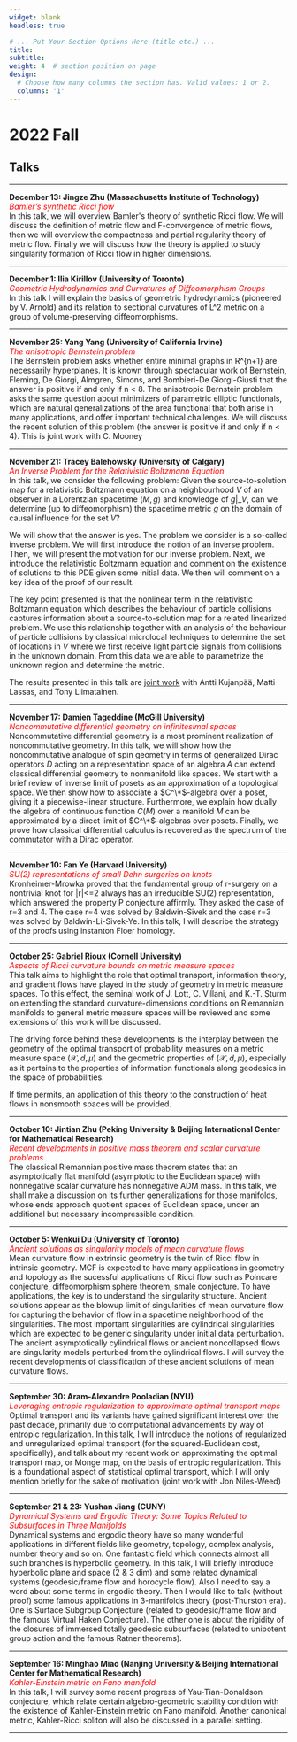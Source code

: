 ```yaml
---
widget: blank
headless: true

# ... Put Your Section Options Here (title etc.) ...
title: 
subtitle: 
weight: 4  # section position on page
design:
  # Choose how many columns the section has. Valid values: 1 or 2.
  columns: '1'
---
```

# 2022 Fall
## Talks

---

**December 13: Jingze Zhu (Massachusetts Institute of Technology)**<br>
<span style="color:red">*Bamler’s synthetic Ricci flow*</span><br>
In this talk, we will overview Bamler's theory of synthetic Ricci flow. We will discuss the definition of metric flow and F-convergence of metric flows, then we will overview the compactness and partial regularity theory of metric flow. Finally we will discuss how the theory is applied to study singularity formation of Ricci flow in higher dimensions.

---

**December 1: Ilia Kirillov (University of Toronto)**<br>
<span style="color:red">*Geometric Hydrodynamics and Curvatures of Diffeomorphism Groups*</span><br>
In this talk I will explain the basics of geometric hydrodynamics (pioneered by V. Arnold) and its relation to sectional curvatures of L^2 metric on a group of volume-preserving diffeomorphisms.

---

**November 25: Yang Yang (University of California Irvine)**<br>
<span style="color:red">*The anisotropic Bernstein problem*</span><br>
The Bernstein problem asks whether entire minimal graphs in R^{n+1} are necessarily hyperplanes. It is known through spectacular work of Bernstein, Fleming, De Giorgi, Almgren, Simons, and Bombieri-De Giorgi-Giusti that the answer is positive if and only if n < 8. The anisotropic Bernstein problem asks the same question about minimizers of parametric elliptic functionals, which are natural generalizations of the area functional that both arise in many applications, and offer important technical challenges. We will discuss the recent solution of this problem (the answer is positive if and only if n < 4). This is joint work with C. Mooney

---

**November 21: Tracey Balehowsky (University of Calgary)**<br>
<span style="color:red">*An Inverse Problem for the Relativistic Boltzmann Equation*</span><br>
In this talk, we consider the following problem: Given the source-to-solution map for a relativistic Boltzmann equation on a neighbourhood $V$ of an observer in a Lorentzian spacetime $(M,g)$ and knowledge of $g|\_V$, can we determine (up to diffeomorphism) the spacetime metric $g$ on the domain of causal influence for the set $V$?

We will show that the answer is yes. The problem we consider is a so-called inverse problem. We will first introduce the notion of an inverse problem. Then, we will present the motivation for our inverse problem. Next, we introduce the relativistic Boltzmann equation and comment on the existence of solutions to this PDE given some initial data. We then will comment on a key idea of the proof of our result.

The key point presented is that the nonlinear term in the relativistic Boltzmann equation which describes the behaviour of particle collisions captures information about a source-to-solution map for a related linearized problem. We use this relationship together with an analysis of the behaviour of particle collisions by classical microlocal techniques to determine the set of locations in $V$ where we first receive light particle signals from collisions in the unknown domain. From this data we are able to parametrize the unknown region and determine the metric.

The results presented in this talk are [joint work](https://arxiv.org/abs/2011.09312) with Antti Kujanpää, Matti Lassas, and Tony Liimatainen.

---

**November 17: Damien Tageddine (McGill University)**<br>
<span style="color:red">*Noncommutative differential geometry on infinitesimal spaces*</span><br>
Noncommutative differential geometry is a most prominent realization of noncommutative geometry. In this talk, we will show how the noncommutative analogue of spin
geometry in terms of generalized Dirac operators $D$ acting on a representation space of an algebra $A$ can extend classical differential geometry to nonmanifold like spaces. We start with a brief review of inverse limit of posets as an approximation of a topological space. We then show how to associate a $C^\*$-algebra over a poset, giving it a piecewise-linear structure. Furthermore, we explain how dually the algebra of continuous function $C(M)$ over a manifold $M$ can
be approximated by a direct limit of $C^\*$-algebras over posets. Finally, we prove how classical differential calculus is recovered as the spectrum of the commutator with a Dirac operator.

---

**November 10: Fan Ye (Harvard University)**<br>
<span style="color:red">*SU(2) representations of small Dehn surgeries on knots*</span><br>
Kronheimer-Mrowka proved that the fundamental group of r-surgery on a nontrivial knot for |r|<=2 always has an irreducible SU(2) representation, which answered the property P conjecture affirmly. They asked the case of r=3 and 4. The case r=4 was solved by Baldwin-Sivek and the case r=3 was solved by Baldwin-Li-Sivek-Ye. In this talk, I will describe the strategy of the proofs using instanton Floer homology.

---

**October 25: Gabriel Rioux (Cornell University)**<br>
<span style="color:red">*Aspects of Ricci curvature bounds on metric measure spaces*</span><br>
This talk aims to highlight the role that optimal transport, information theory, and gradient flows have played in the study of geometry in metric measure spaces. To this effect, the seminal work of J. Lott, C. Villani, and K.-T. Sturm on extending the standard curvature-dimensions conditions on Riemannian manifolds to general metric measure spaces will be reviewed and some extensions of this work will be discussed.

The driving force behind these developments is the interplay between the geometry of the optimal transport of probability measures on a metric measure space $(\mathcal X, d, \mu)$ and the geometric properties of $(\mathcal X, d, \mu)$, especially as it pertains to the properties of information functionals along geodesics in the space of probabilities.

If time permits, an application of this theory to the construction of heat flows in nonsmooth spaces will be provided.

---

**October 10: Jintian Zhu (Peking University & Beijing International Center for Mathematical Research)**<br>
<span style="color:red">*Recent developments in positive mass theorem and scalar curvature problems*</span><br>
The classical Riemannian positive mass theorem states that an asymptotically flat manifold (asymptotic to the Euclidean space) with nonnegative scalar curvature has nonnegative ADM mass. In this talk, we shall make a discussion on its further generalizations for those manifolds, whose ends approach quotient spaces of Euclidean space, under an additional but necessary incompressible condition. 

---

**October 5: Wenkui Du (University of Toronto)**<br>
<span style="color:red">*Ancient solutions as singularity models of mean curvature flows*</span><br>
Mean curvature flow in extrinsic geometry is the twin of Ricci flow in intrinsic geometry. MCF is expected to have many applications in geometry and topology as the sucessful applications of Ricci flow such as  Poincare conjecture, diffeomorphism sphere theorem, smale conjecture. To have applications, the key is to understand the singularity structure.  Ancient solutions appear as the blowup limit of singularities of mean curvature flow for  capturing the behavior of flow in a spacetime neighborhood of the singularities. The most important singularities are cylindrical singularities which are expected to be generic singularity under initial data perturbation. The ancient asymptotically cylindrical flows or ancient noncollapsed flows are singularity models perturbed from the cylindrical flows. I will survey the recent developments of classification of these ancient solutions of mean curvature flows.

---

**September 30: Aram-Alexandre Pooladian (NYU)**<br>
<span style="color:red">*Leveraging entropic regularization to approximate optimal transport maps*</span><br>
Optimal transport and its variants have gained significant interest over the past decade, primarily due to computational advancements by way of entropic regularization. In this talk, I will introduce the notions of regularized and unregularized optimal transport (for the squared-Euclidean cost, specifically), and talk about my recent work on approximating the optimal transport map, or Monge map, on the basis of entropic regularization. This is a foundational aspect of statistical optimal transport, which I will only mention briefly for the sake of motivation (joint work with Jon Niles-Weed)


---

**September 21 & 23: Yushan Jiang (CUNY)**<br>
<span style="color:red">*Dynamical Systems and Ergodic Theory: Some Topics Related to Subsurfaces in Three Manifolds*</span><br>
Dynamical systems and ergodic theory have so many wonderful applications in different fields like geometry, topology, complex analysis, number theory and so on. One fantastic field which connects almost all such branches is hyperbolic geometry. In this talk, I will briefly introduce hyperbolic plane and space (2 & 3 dim) and some related dynamical systems (geodesic/frame flow and horocycle flow). Also I need to say a word about some terms in ergodic theory. Then I would like to talk (without proof) some famous applications in 3-manifolds theory (post-Thurston era). One is Surface Subgroup Conjecture (related to geodesic/frame flow and the famous Virtual Haken Conjecture). The other one is about the rigidity of the closures of immersed totally geodesic subsurfaces (related to unipotent group action and the famous Ratner theorems).

---

**September 16: Minghao Miao (Nanjing University & Beijing International Center for Mathematical Research)**<br> 
<span style="color:red">*Kahler-Einstein metric on Fano manifold*</span><br>
In this talk, I will survey some recent progress of Yau-Tian-Donaldson conjecture, which relate certain algebro-geometric stability condition with the existence of Kahler-Einstein metric on Fano manifold. Another canonical metric, Kahler-Ricci soliton will also be discussed in a parallel setting.

---
